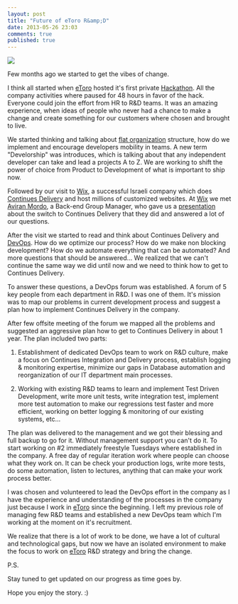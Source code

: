 ```yaml
---
layout: post
title: "Future of eToro R&amp;D"
date: 2013-05-26 23:03
comments: true
published: true
---
```


![](/images/EToro_logo_facebook_profile.jpg)

Few months ago we started to get the vibes of change.

I think all started when [eToro] hosted it's first private [Hackathon](http://en.wikipedia.org/wiki/Hackathon). All the company activities where paused for 48 hours in favor of the hack. Everyone could join the effort from HR to R&D teams. It was an amazing experience, when ideas of people who never had a chance to make a change and create something for our customers where chosen and brought to live.

We started thinking and talking about [flat organization](http://en.wikipedia.org/wiki/Flat_organization) structure, how do we implement and encourage developers mobility in teams. A new term "Develorship" was introduces, which is talking about that any independent developer can take and lead a projects A to Z. We are working to shift the power of choice from Product to Development of what is important to ship now.

Followed by our visit to [Wix](http://www.wix.com/), a successful Israeli company which does [Continues Delivery](http://en.wikipedia.org/wiki/Continuous_delivery) and host millions of customized websites. At [Wix](http://www.wix.com/) we met [Aviran Mordo](http://www.aviransplace.com), a Back-end Group Manager, who gave us a [presentation](http://www.slideshare.net/aviranwix/scaling-up-to-30-m-users) about the switch to Continues Delivery that they did and answered a lot of our questions. 

After the visit we started to read and think about Continues Delivery and [DevOps](http://en.wikipedia.org/wiki/DevOps). How do we optimize our process? How do we make non blocking development? How do we automate everything that can be automated? And more questions that should be answered… We realized that we can't continue the same way we did until now and we need to think how to get to Continues Delivery. 

To answer these questions, a DevOps forum was established. A forum of 5 key people from each department in R&D. I was one of them. It's mission was to map our problems in current development process and suggest a plan how to implement Continues Delivery in the company.

After few offsite meeting of the forum we mapped all the problems and suggested an aggressive plan how to get to Continues Delivery in about 1 year. The plan included two parts: 

1) Establishment of dedicated DevOps team to work on R&D culture, make a focus on Continues Integration and Delivery process, establish logging & monitoring expertise, minimize our gaps in Database automation and reorganization of our IT department main processes. 

2) Working with existing R&D teams to learn and implement Test Driven Development, write more unit tests, write integration test, implement more test automation to make our regressions test faster and more efficient, working on better logging & monitoring of our existing systems, etc…

The plan was delivered to the management and we got their blessing  and full backup to go for it. Without management support you can't do it. To start working on #2 immediately freestyle Tuesdays where established in the company. A free day of regular iteration work where people can choose what they work on. It can be check your production logs, write more tests, do some automation, listen to lectures, anything that can make your work process better.

I was chosen and volunteered to lead the DevOps effort in the company as I have the experience and understanding of the processes in the company just because I work in [eToro] since the beginning. I left my previous role of managing few R&D teams and established a new DevOps team which I'm working at the moment on it's recruitment. 

We realize that there is a lot of work to be done, we have a lot of cultural and technological gaps, but now we have an isolated environment to make the focus to work on [eToro] R&D strategy and bring the change.

P.S.

Stay tuned to get updated on our progress as time goes by. 

Hope you enjoy the story. :)



[eToro]: http://www.etoro.com